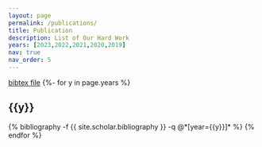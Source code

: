 ```yaml
---
layout: page
permalink: /publications/
title: Publication
description: List of Our Hard Work
years: [2023,2022,2021,2020,2019]
nav: true
nav_order: 5
---
```

<!-- _pages/publications.md -->
<div class="publications">
<a href="bib.bib">bibtex file</a>
{%- for y in page.years %}
  <h2 class="year">{{y}}</h2>
  {% bibliography -f {{ site.scholar.bibliography }} -q @*[year={{y}}]* %}
{% endfor %}

</div>
